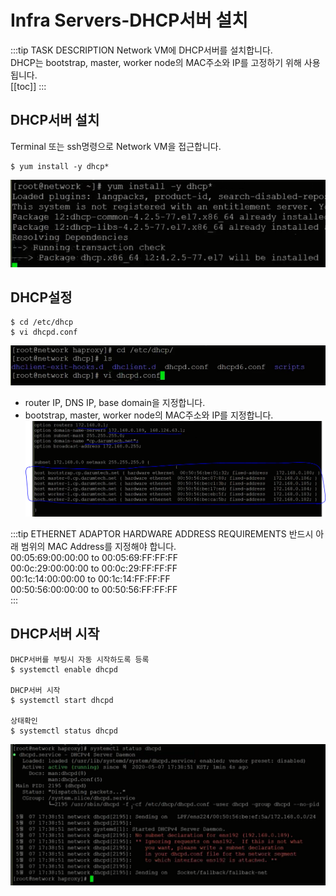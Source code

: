 # Infra Servers-DHCP서버 설치

:::tip TASK DESCRIPTION
Network VM에 DHCP서버를 설치합니다.  
DHCP는 bootstrap, master, worker node의 MAC주소와 IP를 고정하기 위해 사용됩니다.    
[[toc]] 
:::

## DHCP서버 설치
Terminal 또는 ssh명령으로 Network VM을 접근합니다. 

```
$ yum install -y dhcp*
```
![](./img/infra06-01.png)

## DHCP설정
```
$ cd /etc/dhcp
$ vi dhcpd.conf
```
![](./img/infra06-02.png)

- router IP, DNS IP, base domain을 지정합니다.  
- bootstrap, master, worker node의 MAC주소와 IP를 지정합니다.   
![](./img/infra06-03.png)

:::tip ETHERNET ADAPTOR HARDWARE ADDRESS REQUIREMENTS
반드시 아래 범위의 MAC Address를 지정해야 합니다.  
00:05:69:00:00:00 to 00:05:69:FF:FF:FF  
00:0c:29:00:00:00 to 00:0c:29:FF:FF:FF  
00:1c:14:00:00:00 to 00:1c:14:FF:FF:FF  
00:50:56:00:00:00 to 00:50:56:FF:FF:FF  
:::

## DHCP서버 시작
```
DHCP서버를 부팅시 자동 시작하도록 등록
$ systemctl enable dhcpd

DHCP서버 시작
$ systemctl start dhcpd

상태확인
$ systemctl status dhcpd
```
![](./img/infra06-04.png)